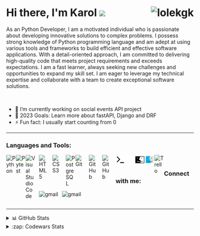 # Hi there, I'm Karol <img src="https://media.giphy.com/media/hvRJCLFzcasrR4ia7z/giphy.gif" width="30px"/> <img align="right" src="https://komarev.com/ghpvc/?username=lolekgky&label=Profile%20views&color=32b40e&style=plastic" alt="lolekgk" />


As an Python Developer, I am a motivated individual who is passionate about developing innovative solutions to complex problems. I possess strong knowledge of Python programming language and am adept at using various tools and frameworks to build efficient and effective software applications. With a detail-oriented approach, I am committed to delivering high-quality code that meets project requirements and exceeds expectations. I am a fast learner, always seeking new challenges and opportunities to expand my skill set. I am eager to leverage my technical expertise and collaborate with a team to create exceptional software solutions.

<br/>

- 🌱 I’m currently working on social events API project
- 🥅 2023 Goals: Learn more about fastAPI, Django and DRF
- ⚡ Fun fact: I usually start counting from 0     

---

### Languages and Tools:


[<img align="left" alt="Python" width="26px" src="https://cdn.jsdelivr.net/gh/devicons/devicon/icons/python/python-original.svg" />][python]
[<img align="left" alt="Pytest" width="26px" src="https://cdn.jsdelivr.net/gh/devicons/devicon/icons/pytest/pytest-original.svg" />][pytest]
[<img align="left" alt="Visual Studio Code" width="26px" src="https://cdn.jsdelivr.net/gh/devicons/devicon/icons/vscode/vscode-original.svg" style="padding-right:10px;" />][code]
[<img align="left" alt="HTML5" width="26px" src="https://cdn.jsdelivr.net/gh/devicons/devicon/icons/html5/html5-original.svg" style="padding-right:10px;" />][html]
[<img align="left" alt="CSS3" width="26px" src="https://cdn.jsdelivr.net/gh/devicons/devicon/icons/css3/css3-original.svg" style="padding-right:10px;" />][css]
[<img align="left" alt="PostgreSQL" width="26px" src="https://cdn.jsdelivr.net/gh/devicons/devicon/icons/postgresql/postgresql-original.svg" />][postgres]
[<img align="left" alt="Git" width="26px" src="https://cdn.jsdelivr.net/gh/devicons/devicon/icons/git/git-original.svg" style="padding-right:10px;" />][git]
[<img align="left" alt="GitHub" width="26px" src="https://user-images.githubusercontent.com/3369400/139447912-e0f43f33-6d9f-45f8-be46-2df5bbc91289.png" style="padding-right:10px;" />](https://github.com/#gh-dark-mode-only)
[<img align="left" alt="GitHub" width="26px" src="https://user-images.githubusercontent.com/3369400/139448065-39a229ba-4b06-434b-bc67-616e2ed80c8f.png" style="padding-right:10px;" />](https://github.com/#gh-light-mode-only)
[<img align="left" alt="Terminal" width="26px" src="./img/terminal-light.svg" />](https://iterm2.com/#gh-light-mode-only)
[<img align="left" alt="Terminal" width="26px" src="./img/terminal-dark.svg" />](https://iterm2.com/#gh-dark-mode-only)
[<img align="left" alt="MacOS" width="26px" src="./img/mac-logo-light.svg" />](https://en.wikipedia.org/wiki/MacOS/#gh-light-mode-only)
[<img align="left" alt="MacOS" width="26px" src="./img/mac-logo-dark.svg" />](https://en.wikipedia.org/wiki/MacOS/#gh-dark-mode-only)
[<img align="left" alt="Trello" width="26px" src="https://cdn.jsdelivr.net/gh/devicons/devicon/icons/trello/trello-plain.svg" />][trello]
          
<br />

### Connect with me:
[<img align="left" alt="gmail" src="https://img.shields.io/badge/Gmail-D14836?style=for-the-badge&logo=gmail&logoColor=white" style="padding-right:10px;" />][Gmail]
[<img align="left" alt="gmail" src="https://img.shields.io/badge/linkedin-%230077B5.svg?style=for-the-badge&logo=linkedin&logoColor=white"/>][linkedin]
<br />
<br />

---

<details>
  <summary>📊 GitHub Stats</summary>
  <img align="left" alt="lolekgk's GitHub Stats" width="47.5%" src="https://streak-stats.demolab.com?user=lolekgk&theme=dark&hide_border=true" />
  <img align="left" alt="lolekgk's GitHub Stats" width="47.5%" src="https://github-readme-stats.vercel.app/api?username=lolekgk&show_icons=true&hide_border=true&title_color=FB8C00&icon_color=FB8C00&bg_color=151515&text_color=ffffff" />
</details>


<details>
  <summary>:zap: Codewars Stats</summary>
  <img align="left" alt="lolekgk's Codewars Stats" width="47%" src="https://github.r2v.ch/codewars?user=lolekgk" />
</details>

<!-- <details>
  <summary>:zap: Codewars Stats</summary>
  <img align="left" alt="lolekgk's Codewars Stats" width="47%" src="https://github-readme-codewars-stats.herokuapp.com/api/?username=lolekgk&card&customcolor=bg:151515&colormode=dark_mode" />
</details> -->


[linkedin]: https://www.linkedin.com/in/karol-gajda-ba04931a3/
[Gmail]: mailto:karol.gajda97@gmail.com
[python]: https://www.python.org/
[code]: https://code.visualstudio.com/
[postgres]: https://www.postgresql.org/
[git]: https://git-scm.com/
[pytest]: https://docs.pytest.org/en/7.1.x/
[html]: https://en.wikipedia.org/wiki/HTML
[css]: https://developer.mozilla.org/en-US/docs/Web/CSS
[trello]: https://trello.com/en
